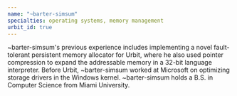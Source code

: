 ```yaml
---
name: "~barter-simsum"
specialties: operating systems, memory management
urbit_id: true
---
```


~barter-simsum's previous experience includes implementing a novel fault-tolerant persistent memory allocator for Urbit, where he also used pointer compression to expand the addressable memory in a 32-bit language interpreter. Before Urbit, ~barter-simsum worked at Microsoft on optimizing storage drivers in the Windows kernel. ~barter-simsum holds a B.S. in Computer Science from Miami University.
